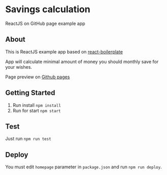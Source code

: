 # Savings calculation

ReactJS on GitHub page example app

## About

This is ReactJS example app based on [react-boilerplate](https://github.com/react-boilerplate/react-boilerplate)

App will calculate minimal amount of money you should monthly save for your wishes.

Page preview on [Github pages](https://jirikuba.github.io/react-ghpages-example-app/)

## Getting Started

1. Run install `npm install`
2. Run for start `npm start`

## Test

Just run `npm run test`

## Deploy

You must edit `homepage` parameter in `package.json` and run `npm run deploy`.